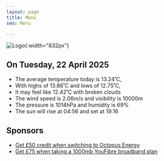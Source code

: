 ```yaml
---
layout: page
title: Menu
seo: Menu

---
```


![Logo](/images/logo.jpg){:width="832px"}

<!-- weather_marker starts -->
## On Tuesday, 22 April 2025

- The average temperature today is 13.24˚C,
- With highs of 13.86˚C and lows of 12.75˚C,
- It may feel like 12.42˚C with broken clouds
- The wind speed is 2.06m/s and visibility is 10000m
- The pressure is 1014hPa and humidity is 69%
- The sun will rise at 04:56 and set at 19:16

<!-- weather_marker ends -->

## Sponsors

- [Get £50 credit when switching to Octopus Energy](https://bit.ly/3oD1nnS)
- [Get £75 when taking a 1000mb YouFibre broadband plan](https://aklam.io/91zWhU?)
